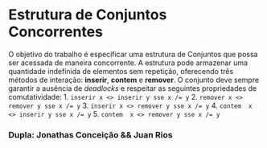 # Estrutura de Conjuntos Concorrentes

O objetivo do trabalho é especificar uma estrutura de Conjuntos que possa ser acessada de maneira concorrente.
A estrutura pode armazenar uma quantidade indefinida de elementos sem repetição,
oferecendo três métodos de interação: **inserir**, **contem** e **remover**.
O conjunto deve sempre garantir a ausência de _deadlocks_ e respeitar as seguintes propriedades de comutatividade:
	1. `inserir x <> inserir y sse x /= y`
	2. `remover x <> remover y sse x /= y`
	3. `inserir x <> remover y sse x /= y`
	4. `contem  x <> inserir y sse x /= y`
	5. `contem  x <> remover y sse x /= y`

### Dupla: Jonathas Conceição && Juan Rios
